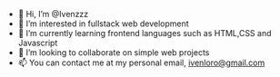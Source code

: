 - 👋 Hi, I’m @Ivenzzz
- 👀 I’m interested in fullstack web development
- 🌱 I’m currently learning frontend languages such as HTML,CSS and Javascript
- 💞️ I’m looking to collaborate on simple web projects
- 📫 You can contact me at my personal email, ivenloro@gmail.com

<!---
Ivenzzz/Ivenzzz is a ✨ special ✨ repository because its `README.md` (this file) appears on your GitHub profile.
You can click the Preview link to take a look at your changes.
--->
